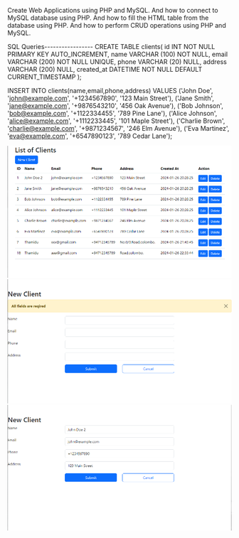 Create Web Applications using PHP and MySQL. And how to connect to MySQL database using PHP. And how to fill the HTML table from the database using PHP. And how to perform CRUD operations using PHP and MySQL.

SQL Queries-----------------
CREATE TABLE clients(
	id INT NOT NULL PRIMARY KEY AUTO_INCREMENT,
  name VARCHAR (100) NOT NULL,
  email VARCHAR (200) NOT NULL UNIQUE,
  phone VARCHAR (20) NULL,
  address VARCHAR (200) NULL,
  created_at DATETIME NOT NULL DEFAULT CURRENT_TIMESTAMP
);

INSERT INTO clients(name,email,phone,address)
VALUES
('John Doe', 'john@example.com', '+1234567890', '123 Main Street'),
('Jane Smith', 'jane@example.com', '+9876543210', '456 Oak Avenue'),
('Bob Johnson', 'bob@example.com', '+1122334455', '789 Pine Lane'),
('Alice Johnson', 'alice@example.com', '+1112233445', '101 Maple Street'),
('Charlie Brown', 'charlie@example.com', '+9871234567', '246 Elm Avenue'),
('Eva Martinez', 'eva@example.com', '+6547890123', '789 Cedar Lane');

![Quiz App Logo](./S1.png)
![Quiz App Logo](./S2.png)
![Quiz App Logo](./S3.png)

